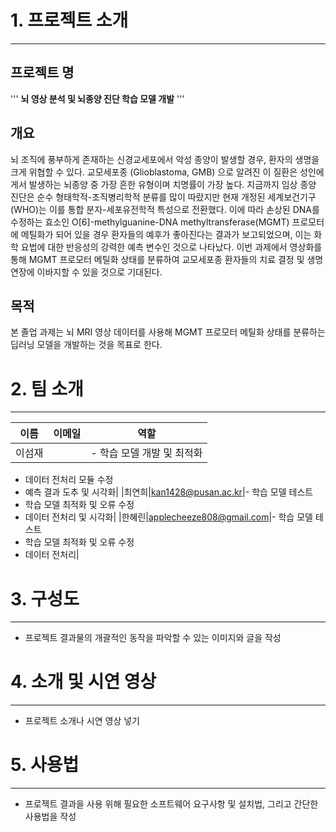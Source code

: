 # 1. 프로젝트 소개
-----------------
## 프로젝트 명
'''
**뇌 영상 분석 및 뇌종양 진단 학습 모델 개발**
'''
## 개요
 뇌 조직에 풍부하게 존재하는 신경교세포에서 악성 종양이 발생할 경우, 환자의 생명을 크게 위협할 수 있다. 교모세포종 (Glioblastoma, GMB) 으로 알려진 이 질환은 성인에게서 발생하는 뇌종양 중 가장 흔한 유형이며 치명률이 가장 높다. 
 지금까지 임상 종양 진단은 순수 형태학적-조직병리학적 분류를 많이 따랐지만 현재 개정된 세계보건기구(WHO)는 이를 통합 분자-세포유전학적 특성으로 전환했다. 이에 따라 손상된 DNA를 수정하는 효소인 O[6]-methylguanine-DNA methyltransferase(MGMT) 프로모터에 메틸화가 되어 있을 경우 환자들의 예후가 좋아진다는 결과가 보고되었으며, 이는 화학 요법에 대한 반응성의 강력한 예측 변수인 것으로 나타났다.
 이번 과제에서 영상화를 통해 MGMT 프로모터 메틸화 상태를 분류하여 교모세포종 환자들의 치료 결정 및 생명 연장에 이바지할 수 있을 것으로 기대된다. 
 
 ## 목적
 본 졸업 과제는 뇌 MRI 영상 데이터를 사용해 MGMT 프로모터 메틸화 상태를 분류하는 딥러닝 모델을 개발하는 것을 목표로 한다. 
 
# 2. 팀 소개
------------------
|이름|이메일|역할|
|:----:|:-------:|:-------:|
|이섬재|     |- 학습 모델 개발 및 최적화 
- 데이터 전처리 모듈 수정
- 예측 결과 도추 및 시각화|
|최연희|kan1428@pusan.ac.kr|- 학습 모델 테스트
- 학습 모델 최적화 및 오류 수정
- 데이터 전처리 및 시각화|
|한혜린|applecheeze808@gmail.com|- 학습 모델 테스트
- 학습 모델 최적화 및 오류 수정
- 데이터 전처리|

# 3. 구성도
-------------------
* 프로젝트 결과물의 개괄적인 동작을 파악할 수 있는 이미지와 글을 작성





# 4. 소개 및 시연 영상
------------------------
* 프로젝트 소개나 시연 영상 넣기 

# 5. 사용법
--------------------------
* 프로젝트 결과을 사용 위해 필요한 소프트웨어 요구사항 및 설치법, 그리고 간단한 사용법을 작성
